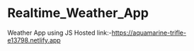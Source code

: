 # Realtime_Weather_App
Weather App using JS
Hosted link:-https://aquamarine-trifle-e13798.netlify.app

